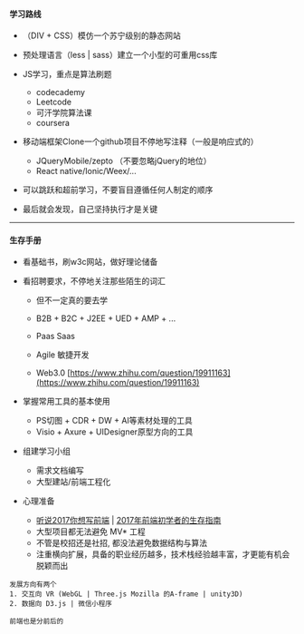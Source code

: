 #### 学习路线

* （DIV + CSS）模仿一个苏宁级别的静态网站

* 预处理语言（less \| sass）建立一个小型的可重用css库

* JS学习，重点是算法刷题

  * codecademy
  * Leetcode
  * 可汗学院算法课
  * coursera

* 移动端框架Clone一个github项目不停地写注释（一般是响应式的）

  * JQueryMobile/zepto （不要忽略jQuery的地位）
  * React native/Ionic/Weex/...

* 可以跳跃和超前学习，不要盲目遵循任何人制定的顺序

* 最后就会发现，自己坚持执行才是关键

---

#### 生存手册

* 看基础书，刷w3c网站，做好理论储备

* 看招聘要求，不停地关注那些陌生的词汇

  * 但不一定真的要去学
  * B2B + B2C + J2EE + UED + AMP + ...
  * Paas Saas
  * Agile 敏捷开发

  * Web3.0 [https://www.zhihu.com/question/19911163](https://www.zhihu.com/question/19911163)

* 掌握常用工具的基本使用

  * PS切图 + CDR + DW + AI等素材处理的工具
  * Visio + Axure + UIDesigner原型方向的工具

* 组建学习小组

  * 需求文档编写
  * 大型建站/前端工程化

* 心理准备

  * [听说2017你想写前端](http://mp.weixin.qq.com/s/8vz1aIeVpRHmU2E2-7zzsQ) \| [2017年前端初学者的生存指南](http://mp.weixin.qq.com/s/1sCU3WzRjiLcSPV0Soqi2A)
  * 大型项目都无法避免 MV\* 工程
  * 不管是校招还是社招, 都没法避免数据结构与算法
  * 注重横向扩展，具备的职业经历越多，技术栈经验越丰富，才更能有机会脱颖而出

```
发展方向有两个
1. 交互向 VR (WebGL | Three.js Mozilla 的A-frame | unity3D)
2. 数据向 D3.js | 微信小程序 

前端也是分前后的
```




